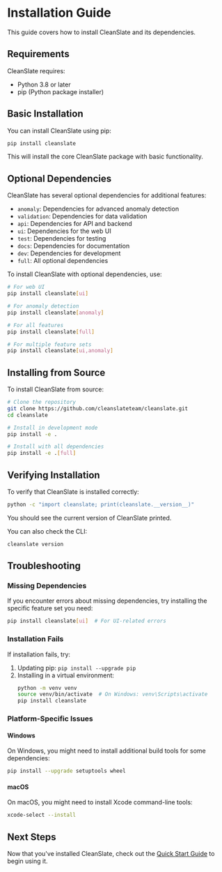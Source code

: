 # Installation Guide

This guide covers how to install CleanSlate and its dependencies.

## Requirements

CleanSlate requires:

- Python 3.8 or later
- pip (Python package installer)

## Basic Installation

You can install CleanSlate using pip:

```bash
pip install cleanslate
```

This will install the core CleanSlate package with basic functionality.

## Optional Dependencies

CleanSlate has several optional dependencies for additional features:

- `anomaly`: Dependencies for advanced anomaly detection
- `validation`: Dependencies for data validation
- `api`: Dependencies for API and backend
- `ui`: Dependencies for the web UI
- `test`: Dependencies for testing
- `docs`: Dependencies for documentation
- `dev`: Dependencies for development
- `full`: All optional dependencies

To install CleanSlate with optional dependencies, use:

```bash
# For web UI
pip install cleanslate[ui]

# For anomaly detection
pip install cleanslate[anomaly]

# For all features
pip install cleanslate[full]

# For multiple feature sets
pip install cleanslate[ui,anomaly]
```

## Installing from Source

To install CleanSlate from source:

```bash
# Clone the repository
git clone https://github.com/cleanslateteam/cleanslate.git
cd cleanslate

# Install in development mode
pip install -e .

# Install with all dependencies
pip install -e .[full]
```

## Verifying Installation

To verify that CleanSlate is installed correctly:

```bash
python -c "import cleanslate; print(cleanslate.__version__)"
```

You should see the current version of CleanSlate printed.

You can also check the CLI:

```bash
cleanslate version
```

## Troubleshooting

### Missing Dependencies

If you encounter errors about missing dependencies, try installing the specific feature set you need:

```bash
pip install cleanslate[ui]  # For UI-related errors
```

### Installation Fails

If installation fails, try:

1. Updating pip: `pip install --upgrade pip`
2. Installing in a virtual environment:
   ```bash
   python -m venv venv
   source venv/bin/activate  # On Windows: venv\Scripts\activate
   pip install cleanslate
   ```

### Platform-Specific Issues

#### Windows

On Windows, you might need to install additional build tools for some dependencies:

```bash
pip install --upgrade setuptools wheel
```

#### macOS

On macOS, you might need to install Xcode command-line tools:

```bash
xcode-select --install
```

## Next Steps

Now that you've installed CleanSlate, check out the [Quick Start Guide](quickstart.md) to begin using it. 
